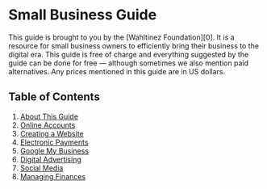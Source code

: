# Small Business Guide

This guide is brought to you by the [Wahltinez Foundation][0]. It is a resource
for small business owners to efficiently bring their business to the digital era. This guide is free
of charge and everything suggested by the guide can be done for free — although sometimes we also
mention paid alternatives. Any prices mentioned in this guide are in US dollars.

## Table of Contents

1. [About This Guide](#about-this-guide)
1. [Online Accounts](#online-accounts)
1. [Creating a Website](#creating-a-website)
1. [Electronic Payments](#electronic-payments)
1. [Google My Business](#google-my-business)
1. [Digital Advertising](#digital-advertising)
1. [Social Media](#social-media)
1. [Managing Finances](#managing-finances)
